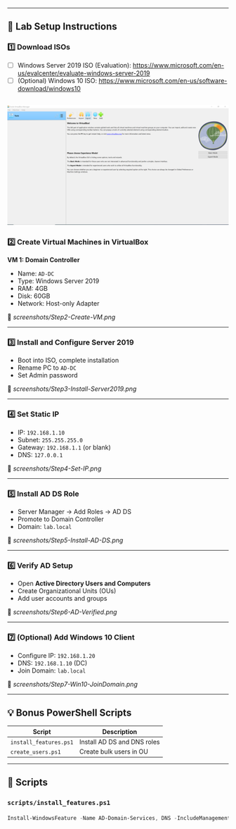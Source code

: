 
---

## 🔧 Lab Setup Instructions

### 1️⃣ Download ISOs
- [ ] Windows Server 2019 ISO (Evaluation): https://www.microsoft.com/en-us/evalcenter/evaluate-windows-server-2019
- [ ] (Optional) Windows 10 ISO: https://www.microsoft.com/en-us/software-download/windows10

 ![imagealt](https://github.com/techtracker619/adlab/blob/64209f0aef6bf270b7396d0cfb65a590959fc2a5/screenshots/VL%233.PNG)
---

### 2️⃣ Create Virtual Machines in VirtualBox

**VM 1: Domain Controller**
- Name: `AD-DC`
- Type: Windows Server 2019
- RAM: 4GB
- Disk: 60GB
- Network: Host-only Adapter

📸 _screenshots/Step2-Create-VM.png_

---

### 3️⃣ Install and Configure Server 2019

- Boot into ISO, complete installation
- Rename PC to `AD-DC`
- Set Admin password

📸 _screenshots/Step3-Install-Server2019.png_

---

### 4️⃣ Set Static IP

- IP: `192.168.1.10`
- Subnet: `255.255.255.0`
- Gateway: `192.168.1.1` (or blank)
- DNS: `127.0.0.1`

📸 _screenshots/Step4-Set-IP.png_

---

### 5️⃣ Install AD DS Role

- Server Manager → Add Roles → AD DS
- Promote to Domain Controller
- Domain: `lab.local`

📸 _screenshots/Step5-Install-AD-DS.png_

---

### 6️⃣ Verify AD Setup

- Open **Active Directory Users and Computers**
- Create Organizational Units (OUs)
- Add user accounts and groups

📸 _screenshots/Step6-AD-Verified.png_

---

### 7️⃣ (Optional) Add Windows 10 Client

- Configure IP: `192.168.1.20`
- DNS: `192.168.1.10` (DC)
- Join Domain: `lab.local`

📸 _screenshots/Step7-Win10-JoinDomain.png_

---

## 💡 Bonus PowerShell Scripts

| Script | Description |
|--------|-------------|
| `install_features.ps1` | Install AD DS and DNS roles |
| `create_users.ps1`     | Create bulk users in OU     |

---

## 📜 Scripts

### `scripts/install_features.ps1`

```powershell
Install-WindowsFeature -Name AD-Domain-Services, DNS -IncludeManagementTools





